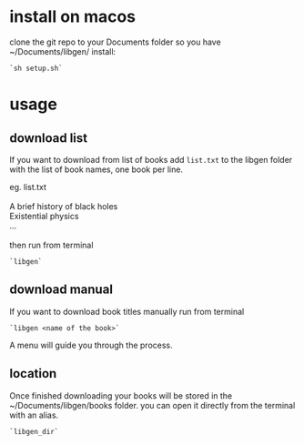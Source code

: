 # install on macos

clone the git repo to your Documents folder so you have ~/Documents/libgen/
install:

	`sh setup.sh`

# usage

## download list
If you want to download from list of books add `list.txt` to the libgen folder with the list of book names, one book per line. 

eg. list.txt\
\
A brief history of black holes\
Existential physics\
...
\
\
then run from terminal

	`libgen`

## download manual
If you want to download book titles manually run from terminal

	`libgen <name of the book>`

A menu will guide you through the process.

## location
Once finished downloading your books will be stored in the ~/Documents/libgen/books folder. you can open it directly from the terminal with an alias.

	`libgen_dir`
